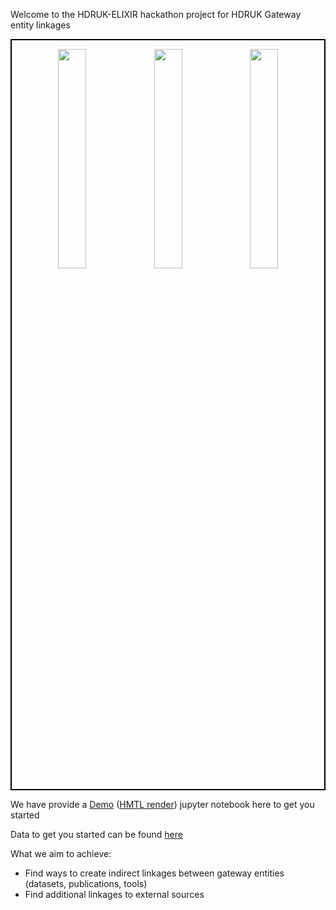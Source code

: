 
Welcome to the HDRUK-ELIXIR hackathon project for HDRUK Gateway entity linkages


<div style="border: 2px solid black;">
<p align="center">
  <img src="https://github.com/user-attachments/assets/cef39f2a-97f6-49f7-99c5-73f6a81313a4" width="30%" />
  <img src="https://github.com/user-attachments/assets/d6d3f221-8813-4f0f-b86c-01dfc09968f6" width="30%" />
  <img src="https://github.com/user-attachments/assets/0e715d76-62f1-478c-8016-f3289c8a7adf" width="30%" />
</p>
</div>

We have provide a [Demo](https://github.com/HDRUK/hackathon-entity-linkage/blob/main/Python%20Demo.ipynb)  ([HMTL render](https://hdruk.github.io/hackathon-entity-linkage/demo)) jupyter notebook here to get you started

Data to get you started can be found [here](https://github.com/HDRUK/hackathon-entity-linkage/tree/main/data)


What we aim to achieve:
* Find ways to create indirect linkages between gateway entities (datasets, publications, tools)
* Find additional linkages to external sources 

